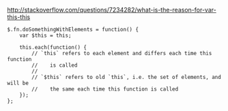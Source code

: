 http://stackoverflow.com/questions/7234282/what-is-the-reason-for-var-this-this
````
$.fn.doSomethingWithElements = function() {
    var $this = this;

    this.each(function() {
        // `this` refers to each element and differs each time this function
        //    is called
        //
        // `$this` refers to old `this`, i.e. the set of elements, and will be
        //    the same each time this function is called
    });
};
````